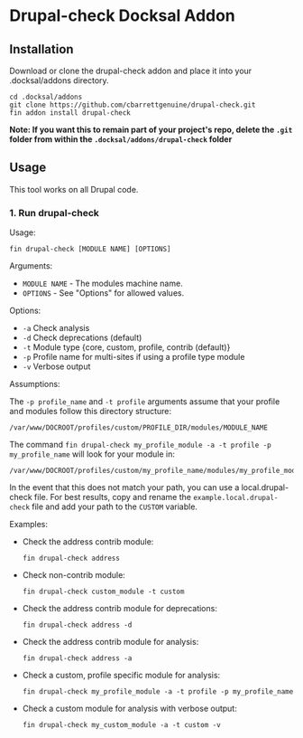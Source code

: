 # Drupal-check Docksal Addon

## Installation

Download or clone the drupal-check addon and place it into your .docksal/addons directory.

```shell
cd .docksal/addons
git clone https://github.com/cbarrettgenuine/drupal-check.git
fin addon install drupal-check
```

__Note: If you want this to remain part of your project's repo, delete the `.git` folder from within the `.docksal/addons/drupal-check` folder__

## Usage

This tool works on all Drupal code.

### 1. Run drupal-check

Usage:

  ```shell
  fin drupal-check [MODULE NAME] [OPTIONS]
  ```

Arguments:

* `MODULE NAME` - The modules machine name.
* `OPTIONS` - See "Options" for allowed values.

Options:

* `-a` Check analysis
* `-d` Check deprecations (default)
* `-t` Module type {core, custom, profile, contrib (default)}
* `-p` Profile name for multi-sites if using a profile type module
* `-v` Verbose output

Assumptions:

The `-p profile_name` and `-t profile` arguments assume that your profile and modules follow this directory structure:
```
/var/www/DOCROOT/profiles/custom/PROFILE_DIR/modules/MODULE_NAME
```
The command `fin drupal-check my_profile_module -a -t profile -p my_profile_name` will look for your module in:
```
/var/www/DOCROOT/profiles/custom/my_profile_name/modules/my_profile_module
```

In the event that this does not match your path, you can use a local.drupal-check file. For best results, copy and rename the `example.local.drupal-check` file and add your path to the `CUSTOM` variable.

Examples:

* Check the address contrib module:

  ```shell
  fin drupal-check address
  ```

* Check non-contrib module:

  ```shell
  fin drupal-check custom_module -t custom
  ```

* Check the address contrib module for deprecations:

  ```shell
  fin drupal-check address -d
  ```

* Check the address contrib module for analysis:

  ```shell
  fin drupal-check address -a
  ```

* Check a custom, profile specific module for analysis:

  ```shell
  fin drupal-check my_profile_module -a -t profile -p my_profile_name
  ```

* Check a custom module for analysis with verbose output:

  ```shell
  fin drupal-check my_custom_module -a -t custom -v
  ```
